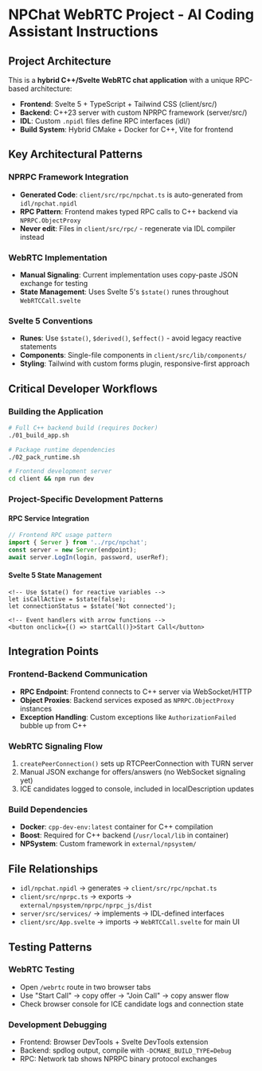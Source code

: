 # NPChat WebRTC Project - AI Coding Assistant Instructions

## Project Architecture

This is a **hybrid C++/Svelte WebRTC chat application** with a unique RPC-based architecture:

- **Frontend**: Svelte 5 + TypeScript + Tailwind CSS (client/src/)
- **Backend**: C++23 server with custom NPRPC framework (server/src/)
- **IDL**: Custom `.npidl` files define RPC interfaces (idl/)
- **Build System**: Hybrid CMake + Docker for C++, Vite for frontend

## Key Architectural Patterns

### NPRPC Framework Integration
- **Generated Code**: `client/src/rpc/npchat.ts` is auto-generated from `idl/npchat.npidl`
- **RPC Pattern**: Frontend makes typed RPC calls to C++ backend via `NPRPC.ObjectProxy`
- **Never edit**: Files in `client/src/rpc/` - regenerate via IDL compiler instead

### WebRTC Implementation
- **Manual Signaling**: Current implementation uses copy-paste JSON exchange for testing
- **State Management**: Uses Svelte 5's `$state()` runes throughout `WebRTCCall.svelte`

### Svelte 5 Conventions
- **Runes**: Use `$state()`, `$derived()`, `$effect()` - avoid legacy reactive statements
- **Components**: Single-file components in `client/src/lib/components/`
- **Styling**: Tailwind with custom forms plugin, responsive-first approach

## Critical Developer Workflows

### Building the Application
```bash
# Full C++ backend build (requires Docker)
./01_build_app.sh

# Package runtime dependencies
./02_pack_runtime.sh

# Frontend development server
cd client && npm run dev
```

### Project-Specific Development Patterns

#### RPC Service Integration
```typescript
// Frontend RPC usage pattern
import { Server } from '../rpc/npchat';
const server = new Server(endpoint);
await server.LogIn(login, password, userRef);
```

#### Svelte 5 State Management
```svelte
<!-- Use $state() for reactive variables -->
let isCallActive = $state(false);
let connectionStatus = $state('Not connected');

<!-- Event handlers with arrow functions -->
<button onclick={() => startCall()}>Start Call</button>
```

## Integration Points

### Frontend-Backend Communication
- **RPC Endpoint**: Frontend connects to C++ server via WebSocket/HTTP
- **Object Proxies**: Backend services exposed as `NPRPC.ObjectProxy` instances
- **Exception Handling**: Custom exceptions like `AuthorizationFailed` bubble up from C++

### WebRTC Signaling Flow
1. `createPeerConnection()` sets up RTCPeerConnection with TURN server
2. Manual JSON exchange for offers/answers (no WebSocket signaling yet)
3. ICE candidates logged to console, included in localDescription updates

### Build Dependencies
- **Docker**: `cpp-dev-env:latest` container for C++ compilation
- **Boost**: Required for C++ backend (`/usr/local/lib` in container)
- **NPSystem**: Custom framework in `external/npsystem/`

## File Relationships

- `idl/npchat.npidl` → generates → `client/src/rpc/npchat.ts`
- `client/src/nprpc.ts` → exports → `external/npsystem/nprpc/nprpc_js/dist`
- `server/src/services/` → implements → IDL-defined interfaces
- `client/src/App.svelte` → imports → `WebRTCCall.svelte` for main UI

## Testing Patterns

### WebRTC Testing
- Open `/webrtc` route in two browser tabs
- Use "Start Call" → copy offer → "Join Call" → copy answer flow
- Check browser console for ICE candidate logs and connection state

### Development Debugging
- Frontend: Browser DevTools + Svelte DevTools extension
- Backend: spdlog output, compile with `-DCMAKE_BUILD_TYPE=Debug`
- RPC: Network tab shows NPRPC binary protocol exchanges
